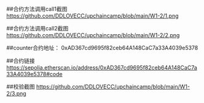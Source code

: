 ##合约方法调用call1截图
    https://github.com/DDLOVECC/upchaincamp/blob/main/W1-2/1.png
    
##合约方法调用call2截图
     https://github.com/DDLOVECC/upchaincamp/blob/main/W1-2/2.png
     
##counter合约地址：
    0xAD367cd9695f82ceb64A148CaC7a33A4039e5378
    
##合约链接
    https://sepolia.etherscan.io/address/0xAD367cd9695f82ceb64A148CaC7a33A4039e5378#code
    
##校验截图
     https://github.com/DDLOVECC/upchaincamp/blob/main/W1-2/3.png
